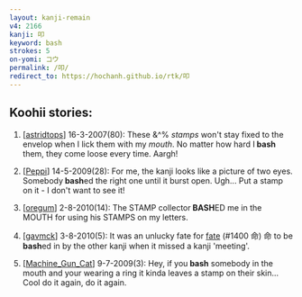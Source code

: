 ```yaml
---
layout: kanji-remain
v4: 2166
kanji: 叩
keyword: bash
strokes: 5
on-yomi: コウ
permalink: /叩/
redirect_to: https://hochanh.github.io/rtk/叩
---
```


## Koohii stories: 

1) [<a href="http://kanji.koohii.com/profile/astridtops">astridtops</a>] 16-3-2007(80): These &amp;^% <em>stamps</em> won&#039;t stay fixed to the envelop when I lick them with my <em>mouth</em>. No matter how hard I<strong> bash</strong> them, they come loose every time. Aargh!

2) [<a href="http://kanji.koohii.com/profile/Peppi">Peppi</a>] 14-5-2009(28): For me, the kanji looks like a picture of two eyes. Somebody<strong> bash</strong>ed the right one until it burst open. Ugh... Put a stamp on it - I don&#039;t want to see it!

3) [<a href="http://kanji.koohii.com/profile/oregum">oregum</a>] 2-8-2010(14): The STAMP collector<strong> BASH</strong>ED me in the MOUTH for using his STAMPS on my letters.

4) [<a href="http://kanji.koohii.com/profile/gavmck">gavmck</a>] 3-8-2010(5): It was an unlucky fate for <a href="../v4/1400.html">fate</a> (#1400 命) 命 to be<strong> bash</strong>ed in by the other kanji when it missed a kanji &#039;meeting&#039;.

5) [<a href="http://kanji.koohii.com/profile/Machine_Gun_Cat">Machine_Gun_Cat</a>] 9-7-2009(3): Hey, if you<strong> bash</strong> somebody in the mouth and your wearing a ring it kinda leaves a stamp on their skin... Cool do it again, do it again.

